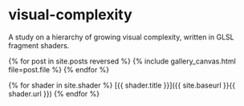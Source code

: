 # visual-complexity

A study on a hierarchy of growing visual complexity, written in GLSL fragment shaders.

{% for post in site.posts reversed %}
{% include gallery_canvas.html file=post.file %}
{% endfor %}

{% for shader in site.shader %}
[{{ shader.title }}]({{ site.baseurl }}{{ shader.url }})
{% endfor %}
